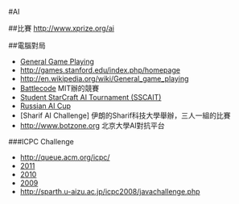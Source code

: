 #AI

##比賽
http://www.xprize.org/ai

##電腦對局
* [General Game Playing](http://www.ggp.org/)
* http://games.stanford.edu/index.php/homepage
* http://en.wikipedia.org/wiki/General_game_playing
* [Battlecode](http://www.battlecode.org/) MIT辦的競賽
* [Student StarCraft AI Tournament (SSCAIT)](http://www.sscaitournament.com/)
* [Russian AI Cup](http://russianaicup.ru/)
* [Sharif AI Challenge] 伊朗的Sharif科技大學舉辦，三人一組的比賽
* <http://www.botzone.org> 北京大學AI對抗平台

###ICPC Challenge  
* <http://queue.acm.org/icpc/>  
* [2011](http://icpc.baylor.edu/worldfinals/challenge-2011)
* [2010](http://icpc.baylor.edu/worldfinals/challenge-2010)
* [2009](http://icpc.baylor.edu/worldfinals/challenge-2009)
* <http://sparth.u-aizu.ac.jp/icpc2008/javachallenge.php>  